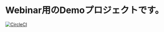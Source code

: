 # Webinar用のDemoプロジェクトです。

[![CircleCI](https://circleci.com/gh/kazokmr/MembersDiary/tree/master.svg?style=svg&circle-token=3860312b4d6d74d9abee27d490d4c15435ba7e94)](https://circleci.com/gh/kazokmr/MembersDiary/tree/master)